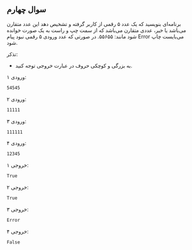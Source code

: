 ## سوال چهارم
برنامه‌ای بنویسید که یک عدد ۵ رقمی از کاربر گرفته و تشخیص دهد این عدد متقارن می‌باشد یا خیر، عددی متقارن می‌باشد که از سمت چپ و راست به یک صورت خوانده شود مانند: ۵۵۶۵۵. در صورتی که عدد ورودی ۵ رقمی نبود پیام Error می‌بایست چاپ شود.

تذکر:
* به بزرگی و کوچکی حروف در عبارت خروجی توجه کنید.

ورودی ۱:

```sh
54545
```

ورودی ۲:

```sh
11111
```

ورودی ۳:

```sh
111111
```

ورودی ۴:

```sh
12345
```

خروجی ۱:

```sh
True
```

خروجی ۲:

```sh
True
```

خروجی ۳:

```sh
Error
```

خروجی ۴:

```sh
False
```

